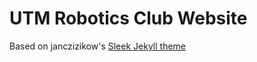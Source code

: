 # UTM Robotics Club Website

Based on janczizikow's [Sleek Jekyll theme](https://github.com/janczizikow/sleek)
